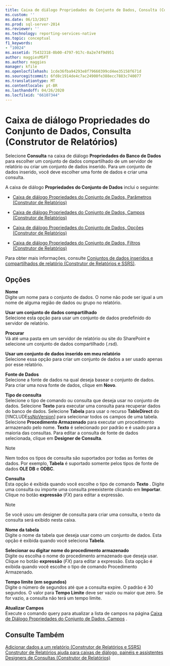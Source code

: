 ```yaml
---
title: Caixa de diálogo Propriedades do Conjunto de Dados, Consulta (Construtor de Relatórios) | Microsoft Docs
ms.custom: ''
ms.date: 06/13/2017
ms.prod: sql-server-2014
ms.reviewer: ''
ms.technology: reporting-services-native
ms.topic: conceptual
f1_keywords:
- "10024"
ms.assetid: 75432318-0b00-4797-917c-0a2e74f9d951
author: maggiesMSFT
ms.author: maggies
manager: kfile
ms.openlocfilehash: 1cde36fba94293e8f79660399cd4ee35158f671d
ms.sourcegitcommit: 6fd8c1914de4c7ac24900fe388ecc7883c740077
ms.translationtype: MT
ms.contentlocale: pt-BR
ms.lasthandoff: 04/26/2020
ms.locfileid: "66107344"
---
```

# <a name="dataset-properties-dialog-box-query-report-builder"></a>Caixa de diálogo Propriedades do Conjunto de Dados, Consulta (Construtor de Relatórios)
  Selecione **Consulta** na caixa de diálogo **Propriedades do Banco de Dados** para escolher um conjunto de dados compartilhado de um servidor de relatório ou criar um conjunto de dados inserido. Para um conjunto de dados inserido, você deve escolher uma fonte de dados e criar uma consulta.  
  
 A caixa de diálogo **Propriedades do Conjunto de Dados** inclui o seguinte:  
  
-   [Caixa de diálogo Propriedades do Conjunto de Dados, Parâmetros &#40;Construtor de Relatórios&#41;](../dataset-properties-dialog-box-parameters-report-builder.md)  
  
-   [Caixa de diálogo Propriedades do Conjunto de Dados, Campos &#40;Construtor de Relatórios&#41;](../dataset-properties-dialog-box-fields-report-builder.md)  
  
-   [Caixa de diálogo Propriedades do Conjunto de Dados, Opções &#40;Construtor de Relatórios&#41;](dataset-properties-dialog-box-options-report-builder.md)  
  
-   [Caixa de diálogo Propriedades do Conjunto de Dados, Filtros &#40;Construtor de Relatórios&#41;](../dataset-properties-dialog-box-filters-report-builder.md)  
  
 Para obter mais informações, consulte [Conjuntos de dados inseridos e compartilhados de relatório &#40;Construtor de Relatórios e SSRS&#41;](report-embedded-datasets-and-shared-datasets-report-builder-and-ssrs.md).  
  
## <a name="options"></a>Opções  
 **Nome**  
 Digite um nome para o conjunto de dados. O nome não pode ser igual a um nome de alguma região de dados ou grupo no relatório.  
  
 **Usar um conjunto de dados compartilhado**  
 Selecione esta opção para usar um conjunto de dados predefinido do servidor de relatório.  
  
 **Procurar**  
 Vá até uma pasta em um servidor de relatório ou site do SharePoint e selecione um conjunto de dados compartilhado (.rsd).  
  
 **Usar um conjunto de dados inserido em meu relatório**  
 Selecione essa opção para criar um conjunto de dados a ser usado apenas por esse relatório.  
  
 **Fonte de Dados**  
 Selecione a fonte de dados na qual deseja basear o conjunto de dados. Para criar uma nova fonte de dados, clique em **Novo**.  
  
 **Tipo de consulta**  
 Selecione o tipo de comando ou consulta que deseja usar no conjunto de dados. Selecione **Texto** para executar uma consulta para recuperar dados do banco de dados. Selecione **Tabela** para usar o recurso **TableDirect** do [!INCLUDE[ssNoVersion](../../includes/ssnoversion-md.md)] para selecionar todos os campos de uma tabela. Selecione **Procedimento Armazenado** para executar um procedimento armazenado pelo nome. **Texto** é selecionado por padrão e é usado para a maioria das consultas. Para editar a consulta de fonte de dados selecionada, clique em **Designer de Consulta**.  
  
> [!NOTE]  
>  Nem todos os tipos de consulta são suportados por todas as fontes de dados. Por exemplo, **Tabela** é suportado somente pelos tipos de fonte de dados **OLE DB** e **ODBC**.  
  
 **Consulta**  
 Esta opção é exibida quando você escolhe o tipo de comando **Texto** . Digite uma consulta ou importe uma consulta preexistente clicando em **Importar**. Clique no botão **expressão** (*FX*) para editar a expressão.  
  
> [!NOTE]  
>  Se você usou um designer de consulta para criar uma consulta, o texto da consulta será exibido nesta caixa.  
  
 **Nome da tabela**  
 Digite o nome da tabela que deseja usar como um conjunto de dados. Esta opção é exibida quando você seleciona **Tabela**.  
  
 **Selecionar ou digitar nome do procedimento armazenado**  
 Digite ou escolha o nome do procedimento armazenado que deseja usar. Clique no botão **expressão** (*FX*) para editar a expressão. Esta opção é exibida quando você escolhe o tipo de comando Procedimento Armazenado.  
  
 **Tempo limite (em segundos)**  
 Digite o número de segundos até que a consulta expire. O padrão é 30 segundos. O valor para **Tempo Limite** deve ser vazio ou maior que zero. Se for vazio, a consulta não terá um tempo limite.  
  
 **Atualizar Campos**  
 Execute o comando query para atualizar a lista de campos na página [Caixa de Diálogo Propriedades do Conjunto de Dados, Campos](../dataset-properties-dialog-box-fields-report-builder.md) .  
  
## <a name="see-also"></a>Consulte Também  
 [Adicionar dados a um relatório &#40;Construtor de Relatórios e SSRS&#41;](report-datasets-ssrs.md)   
 [Construtor de Relatórios ajuda para caixas de diálogo, painéis e assistentes](../report-builder-help-for-dialog-boxes-panes-and-wizards.md)   
 [Designers de Consultas &#40;Construtor de Relatórios&#41;](../query-designers-report-builder.md)  
  
  
